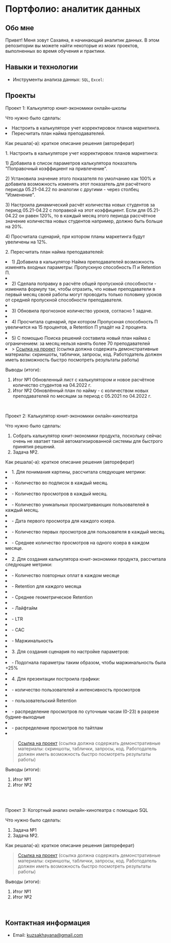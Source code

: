 # Портфолио: аналитик данных

## Обо мне 

Привет! Меня зовут Сахаяна, я начинающий аналитик данных. В этом репозитории вы можете найти некоторые из моих проектов, выполненных во время обучения и практики.

## Навыки и технологии
- Инструменты анализа данных: ``SQL``, ``Excel``:

## Проекты
<p> Проект 1: Калькулятор юнит-экономики онлайн-школы</p>
<p>Что нужно было сделать:<p>
</ol>
  <li> Настроить в калькуляторе учет корректировок планов маркетинга.</li>
  <li> Пересчитать план найма преподавателей.</li>
</ol>

<p>Как решала(-а): краткое описание решения (автореферат)<p>
<p>1. Настроить в калькуляторе учет корректировок планов маркетинга:<p>
</ol>
<p>1) Добавила в список параметров калькулятора показатель "Поправочный коэффициент на привлечение".<p>
<p>2) Установила значение этого показателя по умолчанию как 100% и добавила возможность изменять этот показатель для расчётного периода 05.21-04.22 по аналогии с другими - через столбец "Изменение".<p>
<p>3) Настроила динамический расчёт количества новых студентов за период 05.21-04.22 с поправкой на этот коэффициент. Если для 05.21-04.22 он равен 120%, то в каждый месяц этого периода рассчётное значение количества новых студентов например, должно быть больше на 20%.<p>
<p>4) Просчитала сценарий, при котором планы маркетинга будут увеличены на 12%.<p>
</ol>
<p>2. Пересчитать план найма преподавателей:<p>
</ol>
<li>1) Добавила в калькулятор Найма преподавателей возможность изменять входных параметры: Пропускную способность П и Retention П.<li>
<li>2) Сделала поправку в расчёте общей пропускной способности - изменила формулу так, чтобы отразить, что новые преподаватели в первый месяц своей работы могут проводить только половину уроков от средней пропускной способности преподавателя.<li>
<li>3) Обновила прогнозное количество уроков, согласно 1 задаче.<li>
<li>4) Просчитала сценарий, при котором Пропускная способность П увеличится на 15 процентов, а Retention П упадёт на 2 процента.<li>
<li>5) С помощью Поиска решений составила новый план найма с ограничением: за месяц нельзя нанять более 70 преподавателей<li>
</ol> 
> <a href="https://github.com/SakhayanaKuzmina/Sakhayana_Kuzmina/blob/main/%D0%9F%D1%80%D0%BE%D0%B5%D0%BA%D1%82%201.xlsx">Ссылка на проект</a>
  (ссылка должна содержать демонстративные материалы: скриншоты, таблички, запросы, код. Работодатель должен иметь возможность быстро посмотреть результаты работы)

<p>Выводы (итоги):<p>
<ol>
  <li>Итог №1 Обновленный лист с калькулятором и новое расчётное количество студентов на 04.2022 г. </li>
  <li>Итог №2 Обновлённый план по найму - с количеством новых преподавателей по месяцам за период с 05.2021 по 04.2022 г. </li>
</ol>
<br> 

<p> Проект 2: Калькулятор юнит-экономики онлайн-кинотеатра</p>
<p>Что нужно было сделать:<p>
<ol>
  <li>Собрать калькулятор юнит-экономики продукта, поскольку сейчас очень не хватает такой автоматизированной системы для быстрого принятия решений. </li>
  <li>Задача №2.</li>
</ol>

<p>Как решала(-а): краткое описание решения (автореферат)<p>

<li>1. Для понимания картины, рассчитала следующие метрики:<li>
<li>- Количество во подписок в каждый месяц.<li>       
<li>- Количество просмотров в каждый месяц.<li>  
<li>- Количество уникальных просматривающих пользователей в каждый месяц.<li>
<li>- Дата первого просмотра для каждого юзера.<li>
<li>- Количество первых просмотров для пользователя в каждый месяц.<li>
<li>- Среднее количество просмотров на одного юзера в каждом месяце.<li>

<li>2. Для создания калькулятора юнит-экономики продукта, рассчитала следующие метрики:<li>
<li>- Количество повторных оплат в каждом месяце<li>
<li>- Retention для каждого месяца<li>
<li>- Среднее геометрическое Retention<li>    
<li>- Лайфтайм<li>      
<li>- LTR<li> 
<li>- CAC<li>    
<li>- Маржинальность<li>
  
<li>3. Для создания сценария по настройке параметров:<li> 
<li>- Подогнала параметры таким образом, чтобы маржинальность была +25%<li>

<li>4. Для презентации построила графики:<li>
<li>- количество пользователей и интенсивность просмотров<li>
<li>- пользовательский Retention<li>      
<li>- распределение просмотров по суточным часам (0-23) в разрезе будние-выходные<li>      
<li>- распределение просмотров по тайтлам<li>
  
> <a href="https://drive.google.com/drive/folders/13Ee51QWeEFtARSBFqfTYBQ3naTb-Rdzx">Ссылка на проект</a>
 (ссылка должна содержать демонстративные материалы: скриншоты, таблички, запросы, код. Работодатель должен иметь возможность быстро посмотреть результаты работы)
 
<p>Выводы (итоги):<p>
<ol>
  <li>Итог №1</li>
  <li>Итог №2</li>
</ol>
<br> 

<br> 
<p> Проект 3: Когортный анализ онлайн-кинотеатра с помощью SQL</p>
<p>Что нужно было сделать:<p>
<ol>
  <li>Задача №1</li>
  <li>Задача №2.</li>
</ol>

<p>Как решала(-а): краткое описание решения (автореферат)<p>
  
> <a href="https://drive.google.com/drive/folders/1JS3mRx8_s8mohnmEV3_DgDbQ6YkLUFuV">Ссылка на проект</a>
(ссылка должна содержать демонстративные материалы: скриншоты, таблички, запросы, код. Работодатель должен иметь возможность быстро посмотреть результаты работы)

  <p>Выводы (итоги):<p>
<ol>
  <li>Итог №1</li>
  <li>Итог №2</li>
</ol>
<br> 

## Контактная информация
- Email:  kuzsakhayana@gmail.com
